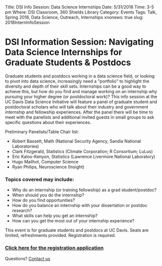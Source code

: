 Title: DSI Info Session: Data Science Internships
Date: 5/31/2018
Time: 3-5 pm
Where: DSI Classroom, 360 Shields Library
Category: Events
Tags: Talk, Spring 2018, Data Science, Outreach, Internships
xnonews: true
slug: 2018InternInfoSession

# DSI Information Session: Navigating Data Science Internships for Graduate Students & Postdocs

Graduate students and postdocs working in a data science field, or looking to pivot into data science, increasingly need a "portfolio" to highlight the diversity and depth of their skill sets. Internships can be a good way to achieve this, but how do you find and manage working on an internship why pursuing your higher degree (or postdoctoral work)? This info session at the UC Davis Data Science Initiative will feature a panel of graduate student and postdoctoral scholars who will talk about their industry and government internship and fellowship experiences. After the panel there will be time to meet with the panelists and additional invited guests in small groups to ask specific questions about their experiences.

Preliminary Panelists/Table Chair list:
* Robert Bassett, Math (National Security Agency, Sandia National Laboratories)
* Clark Fitzgerald, Statistics (Climate Corporation; R Consortium; LuLus)
* Eric Kalos-Kenyon, Statistics (Lawrence Livermore National Laboratory)
* Hugo Mailhot, Computer Science
* Ryan Philips, Neuroscience (Insight)

### Topics covered may include:

* Why do an internship (or training fellowship) as a grad student/postdoc?
* When should you do the internship?
* How do you find opportunities?
* How do you balance an internship with your dissertation or postdoc research?
* What skills can help you get an internship?
* How can you get the most out of your internship experience?

This event is for graduate students and postdocs at UC Davis. Seats are limited, refreshments provided. Registration is required.

### [Click here for the registration application](https://goo.gl/forms/gceRpha4ypwcE4wg1)

Questions? [Contact us](mailto:plreynolds@ucdavis.edu)
